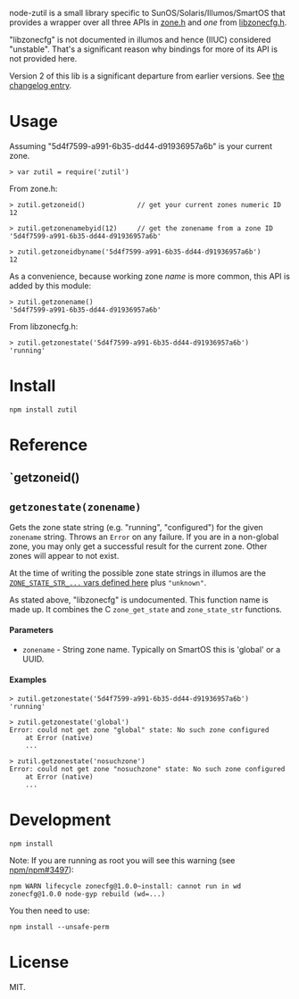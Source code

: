 node-zutil is a small library specific to SunOS/Solaris/Illumos/SmartOS
that provides a wrapper over all three APIs in
[zone.h](https://github.com/joyent/illumos-joyent/blob/master/usr/src/head/zone.h)
and *one* from
[libzonecfg.h](https://github.com/joyent/illumos-joyent/blob/master/usr/src/head/libzonecfg.h).

"libzonecfg" is not documented in illumos and hence (IIUC) considered "unstable".
That's a significant reason why bindings for more of its API is not provided
here.

Version 2 of this lib is a significant departure from earlier versions. See
[the changelog entry](./CHANGES.md#v200).


# Usage

Assuming "5d4f7599-a991-6b35-dd44-d91936957a6b" is your current zone.

    > var zutil = require('zutil')

From zone.h:

    > zutil.getzoneid()             // get your current zones numeric ID
    12

    > zutil.getzonenamebyid(12)     // get the zonename from a zone ID
    '5d4f7599-a991-6b35-dd44-d91936957a6b'

    > zutil.getzoneidbyname('5d4f7599-a991-6b35-dd44-d91936957a6b')
    12

As a convenience, because working zone *name* is more common, this API
is added by this module:

    > zutil.getzonename()
    '5d4f7599-a991-6b35-dd44-d91936957a6b'

From libzonecfg.h:

    > zutil.getzonestate('5d4f7599-a991-6b35-dd44-d91936957a6b')
    'running'



# Install

    npm install zutil


# Reference

## `getzoneid()

## `getzonestate(zonename)`

Gets the zone state string (e.g. "running", "configured") for the given
`zonename` string. Throws an `Error` on any failure. If you are in a non-global
zone, you may only get a successful result for the current zone. Other zones
will appear to not exist.

At the time of writing the possible zone state strings in illumos are the
[`ZONE_STATE_STR_...` vars defined
here](https://github.com/joyent/illumos-joyent/blob/ab6a47af7ee9daefa937f7e8ca0531e68d003686/usr/src/lib/libzonecfg/common/zonecfg_impl.h#L48-L55)
plus `"unknown"`.

As stated above, "libzonecfg" is undocumented. This function name is made up.
It combines the C `zone_get_state` and `zone_state_str` functions.


#### Parameters

- `zonename` - String zone name. Typically on SmartOS this is 'global' or a
  UUID.


#### Examples

```
> zutil.getzonestate('5d4f7599-a991-6b35-dd44-d91936957a6b')
'running'

> zutil.getzonestate('global')
Error: could not get zone "global" state: No such zone configured
    at Error (native)
    ...

> zutil.getzonestate('nosuchzone')
Error: could not get zone "nosuchzone" state: No such zone configured
    at Error (native)
    ...
```

# Development

    npm install

Note: If you are running as root you will see this warning
(see [npm/npm#3497](https://github.com/npm/npm/issues/3497)):

    npm WARN lifecycle zonecfg@1.0.0~install: cannot run in wd zonecfg@1.0.0 node-gyp rebuild (wd=...)

You then need to use:

    npm install --unsafe-perm



# License

MIT.
